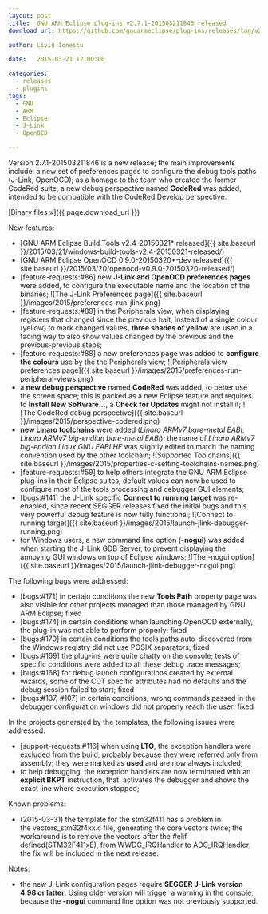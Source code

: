 ```yaml
---
layout: post
title:  GNU ARM Eclipse plug-ins v2.7.1-201503211846 released
download_url: https://github.com/gnuarmeclipse/plug-ins/releases/tag/v2.7.1-201503211846

author: Liviu Ionescu

date:   2015-03-21 12:00:00

categories:
  - releases
  - plugins
tags:
  - GNU
  - ARM
  - Eclipse
  - J-Link
  - OpenOCD

---
```


Version 2.7.1-201503211846 is a new release; the main improvements include: a new set of preferences pages to configure the debug tools paths (J-Link, OpenOCD); as a homage to the team who created the former CodeRed suite, a new debug perspective named **CodeRed** was added, intended to be compatible with the CodeRed Develop perspective.

[Binary files »]({{ page.download_url }})

New features:

* [GNU ARM Eclipse Build Tools v2.4-20150321* released]({{ site.baseurl }}/2015/03/21/windows-build-tools-v2.4-20150321-released/)
* [GNU ARM Eclipse OpenOCD 0.9.0-20150320*-dev released]({{ site.baseurl }}/2015/03/20/openocd-v0.9.0-20150320-released/)
* [feature-requests:#86] new **J-Link and OpenOCD preferences pages** were added, to configure the executable name and the location of the binaries;
  ![The J-Link Preferences page]({{ site.baseurl }}/images/2015/preferences-run-jlink.png)
* [feature-requests:#89] in the Peripherals view, when displaying registers that changed since the previous halt, instead of a single colour (yellow) to mark changed values, **three shades of yellow** are used in a fading way to also show values changed by the previous and the previous-previous steps;
* [feature-requests:#88] a new preferences page was added to **configure the colours** use by the the Peripherals view;
  ![Peripherals view preferences page]({{ site.baseurl }}/images/2015/preferences-run-peripheral-views.png)
* a **new debug perspective** named **CodeRed** was added, to better use the screen space; this is packed as a new Eclipse feature and requires to **Install New Software...**, a **Check for Updates** might not install it;
  ![The CodeRed debug perspective]({{ site.baseurl }}/images/2015/perspective-codered.png)
* **new Linaro toolchains** were added (*Linaro ARMv7 bare-metal EABI*, *Linaro ARMv7 big-endian bare-metal EABI*); the name of *Linaro ARMv7 big-endian Linux GNU EABI HF* was slightly edited to match the naming convention used by the other toolchain;
  ![Supported Toolchains]({{ site.baseurl }}/images/2015/properties-c-setting-toolchains-names.png)
* [feature-requests:#59] to help others integrate the GNU ARM Eclipse plug-ins in their Eclipse suites, default values can now be used to configure most of the tools processing and debugger GUI elements;
* [bugs:#141] the J-Link specific **Connect to running target** was re-enabled, since recent SEGGER releases fixed the initial bugs and this very powerful debug feature is now fully functional;
  ![Connect to running target]({{ site.baseurl }}/images/2015/launch-jlink-debugger-running.png)
* for Windows users, a new command line option (**-nogui**) was added when starting the J-Link GDB Server, to prevent displaying the annoying GUI windows on top of Eclipse windows;
  ![The -nogui option]({{ site.baseurl }}/images/2015/launch-jlink-debugger-nogui.png)

The following bugs were addressed:

* [bugs:#171] in certain conditions the new **Tools Path** property page was also visible for other projects managed than those managed by GNU ARM Eclipse; fixed
* [bugs:#174] in certain conditions when launching OpenOCD externally, the plug-in was not able to perform properly; fixed
* [bugs:#170] in certain conditions the tools paths auto-discovered from the Windows registry did not use POSIX separators; fixed
* [bugs:#169] the plug-ins were quite chatty on the console; tests of specific conditions were added to all these debug trace messages;
* [bugs:#168] for debug launch configurations created by external wizards, some of the CDT specific attributes had no defaults and the debug session failed to start; fixed
* [bugs:#137, #107] in certain conditions, wrong commands passed in the debugger configuration windows did not properly reach the user; fixed

In the projects generated by the templates, the following issues were addressed:

* [support-requests:#116] when using **LTO**, the exception handlers were excluded from the build, probably because they were referred only from assembly; they were marked as **used** and are now always included;
* to help debugging, the exception handlers are now terminated with an **explicit BKPT** instruction, that  activates the debugger and shows the exact line where execution stopped;

Known problems:

* (2015-03-31) the template for the stm32f411 has a problem in the vectors\_stm32f4xx.c file, generating the core vectors twice; the workaround is to remove the vectors after the #elif defined(STM32F411xE), from WWDG\_IRQHandler to ADC_IRQHandler; the fix will be included in the next release.

Notes:

* the new J-Link configuration pages require **SEGGER J-Link version 4.98 or latter**. Using older version will trigger a warning in the console, because the **-nogui** command line option was not previously supported.
